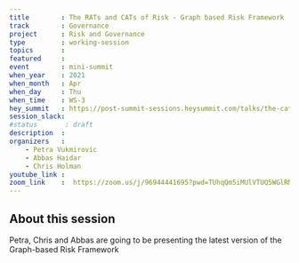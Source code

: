 ```yaml
---
title        : The RATs and CATs of Risk - Graph based Risk Framework
track        : Governance
project      : Risk and Governance
type         : working-session
topics       :
featured     :
event        : mini-summit
when_year    : 2021
when_month   : Apr
when_day     : Thu
when_time    : WS-3
hey_summit   : https://post-summit-sessions.heysummit.com/talks/the-cats-and-rats-of-risk-graph-based-risk-framework/
session_slack:
#status       : draft
description  :
organizers   :
    - Petra Vukmirovic
    - Abbas Haidar
    - Chris Holman
youtube_link :
zoom_link    :  https://zoom.us/j/96944441695?pwd=TUhqQm5iMUlVTUQ5WGlRMkNUWGl2Zz09
---
```


## About this session

Petra, Chris and Abbas are going to be presenting the latest version of the Graph-based Risk Framework
